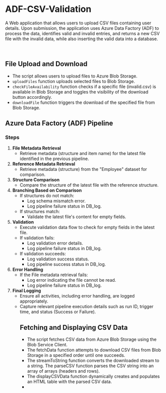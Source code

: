 # ADF-CSV-Validation
A Web application that allows users to upload CSV files containing user details. Upon submission, the application uses Azure Data Factory (ADF) to process the data, identifies valid and invalid entries, and returns a new CSV file with the invalid data, while also inserting the valid data into a database. 
<br>

<br>



<h2>File Upload and Download</h2>
<ul>
  <li>The script allows users to upload files to Azure Blob Storage.</li>
  <li><code>uploadFiles</code> function uploads selected files to Blob Storage.</li>
  <li><code>checkFileAvailability</code> function checks if a specific file (invalid.csv) is available in Blob Storage and toggles the visibility of the download button accordingly.</li>
  <li><code>downloadFile</code> function triggers the download of the specified file from Blob Storage.</li>
</ul>

<h2>Azure Data Factory (ADF) Pipeline</h2>
<h3>Steps</h3>
<ol>
  <li><strong>File Metadata Retrieval</strong>
    <ul>
      <li>Retrieve metadata (structure and item name) for the latest file identified in the previous pipeline.</li>
    </ul>
  </li>
  <li><strong>Reference Metadata Retrieval</strong>
    <ul>
      <li>Retrieve metadata (structure) from the "Employee" dataset for comparison.</li>
    </ul>
  </li>
  <li><strong>Structure Comparison</strong>
    <ul>
      <li>Compare the structure of the latest file with the reference structure.</li>
    </ul>
  </li>
  <li><strong>Branching Based on Comparison</strong>
    <ul>
      <li>If structures do not match:
        <ul>
          <li>Log schema mismatch error.</li>
          <li>Log pipeline failure status in DB_log.</li>
        </ul>
      </li>
      <li>If structures match:
        <ul>
          <li>Validate the latest file's content for empty fields.</li>
        </ul>
    </ul>
  </li>
  <li><strong> Validation</strong>
    <ul>
      <li>Execute validation data flow to check for empty fields in the latest file.</li>
      <li>If validation fails:
        <ul>
          <li>Log validation error details.</li>
          <li>Log pipeline failure status in DB_log.</li>
        </ul>
      </li>
      <li>If validation succeeds:
        <ul>
          <li>Log validation success status.</li>
          <li>Log pipeline success status in DB_log.</li>
        </ul>
    </ul>
  </li>
  <li><strong>Error Handling</strong>
    <ul>
      <li>If the File metadata retrieval fails:
        <ul>
          <li>Log error indicating the file cannot be read.</li>
          <li>Log pipeline failure status in DB_log.</li>
        </ul>
    </ul>
  </li>
  <li><strong>Final Logging</strong>
    <ul>
      <li>Ensure all activities, including error handling, are logged appropriately.</li>
      <li>Capture relevant pipeline execution details such as run ID, trigger time, and status (Success or Failure).</li></h3>

<h2>Fetching and Displaying CSV Data</h2>
<ul>
<li>The script fetches CSV data from Azure Blob Storage using the Blob Service Client.</li>


<li>The fetchData function attempts to download CSV files from Blob Storage in a specified order until one succeeds.</li>

<li>The streamToString function converts the downloaded stream to a string. The parseCSV function parses the CSV string into an array of arrays (headers and rows). </li>
<li>The displayCSVData function dynamically creates and populates an HTML table with the parsed CSV data.<li>
</ul>